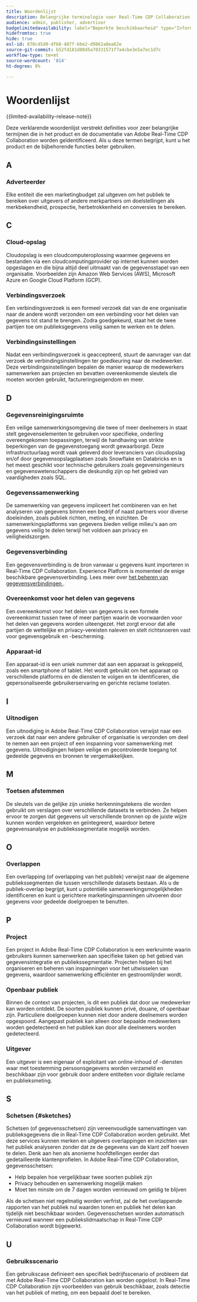 ```yaml
---
title: Woordenlijst
description: Belangrijke terminologie voor Real-Time CDP Collaboration begrijpen
audience: admin, publisher, advertiser
badgelimitedavailability: label="Beperkte beschikbaarheid" type="Informative" url="https://helpx.adobe.com/legal/product-descriptions/real-time-customer-data-platform-collaboration.html newtab=true"
hidefromtoc: true
hide: true
exl-id: 870c45d0-df68-487f-bbe2-d9862a8ea62e
source-git-commit: b52fd181d80d5a70331571f7a4cbe3e5a7ec1d7c
workflow-type: tm+mt
source-wordcount: '814'
ht-degree: 0%

---
```


# Woordenlijst

{{limited-availability-release-note}}

Deze verklarende woordenlijst verstrekt definities voor zeer belangrijke termijnen die in het product en de documentatie van Adobe Real-Time CDP Collaboration worden geïdentificeerd. Als u deze termen begrijpt, kunt u het product en de bijbehorende functies beter gebruiken.

## A

### Adverteerder

Elke entiteit die een marketingbudget zal uitgeven om het publiek te bereiken over uitgevers of andere merkpartners om doelstellingen als merkbekendheid, prospectie, herbetrokkenheid en conversies te bereiken.

## C

### Cloud-opslag

Cloudopslag is een cloudcomputeroplossing waarmee gegevens en bestanden via een cloudcomputingprovider op internet kunnen worden opgeslagen en die bijna altijd deel uitmaakt van de gegevensstapel van een organisatie. Voorbeelden zijn Amazon Web Services (AWS), Microsoft Azure en Google Cloud Platform (GCP).

### Verbindingsverzoek

Een verbindingsverzoek is een formeel verzoek dat van de ene organisatie naar de andere wordt verzonden om een verbinding voor het delen van gegevens tot stand te brengen. Zodra goedgekeurd, staat het de twee partijen toe om publieksgegevens veilig samen te werken en te delen.

### Verbindingsinstellingen

Nadat een verbindingsverzoek is geaccepteerd, stuurt de aanvrager van dat verzoek de verbindingsinstellingen ter goedkeuring naar de medewerker. Deze verbindingsinstellingen bepalen de manier waarop de medewerkers samenwerken aan projecten en bevatten overeenkomende sleutels die moeten worden gebruikt, factureringseigendom en meer.

<!--

### Crosswalk

An identity crosswalk is a tool used to connect different identifiers across datasets to enrich your audience data with additional attributes or dimensions. It creates a bridge between different data points, allowing for a more comprehensive and cohesive view of the data.

-->

## D

### Gegevensreinigingsruimte

Een veilige samenwerkingsomgeving die twee of meer deelnemers in staat stelt gegevenselementen te gebruiken voor specifieke, onderling overeengekomen toepassingen, terwijl de handhaving van strikte beperkingen van de gegevenstoegang wordt gewaarborgd. Deze infrastructuurlaag wordt vaak geleverd door leveranciers van cloudopslag en/of door gegevensopslagplaatsen zoals Snowflake en Databricks en is het meest geschikt voor technische gebruikers zoals gegevensingenieurs en gegevenswetenschappers die deskundig zijn op het gebied van vaardigheden zoals SQL.

### Gegevenssamenwerking

De samenwerking van gegevens impliceert het combineren van en het analyseren van gegevens binnen een bedrijf of naast partners voor diverse doeleinden, zoals publiek richten, meting, en inzichten. De samenwerkingsplatforms van gegevens bieden veilige milieu&#39;s aan om gegevens veilig te delen terwijl het voldoen aan privacy en veiligheidszorgen.

### Gegevensverbinding

Een gegevensverbinding is de bron vanwaar u gegevens kunt importeren in Real-Time CDP Collaboration. Experience Platform is momenteel de enige beschikbare gegevensverbinding. Lees meer over [ het beheren van gegevensverbindingen ](/help/guide/setup/manage-data-connection.md).

### Overeenkomst voor het delen van gegevens

Een overeenkomst voor het delen van gegevens is een formele overeenkomst tussen twee of meer partijen waarin de voorwaarden voor het delen van gegevens worden uiteengezet. Het zorgt ervoor dat alle partijen de wettelijke en privacy-vereisten naleven en stelt richtsnoeren vast voor gegevensgebruik en -bescherming.

### Apparaat-id

Een apparaat-id is een uniek nummer dat aan een apparaat is gekoppeld, zoals een smartphone of tablet. Het wordt gebruikt om het apparaat op verschillende platforms en de diensten te volgen en te identificeren, die gepersonaliseerde gebruikerservaring en gerichte reclame toelaten.

## I

### Uitnodigen

Een uitnodiging in Adobe Real-Time CDP Collaboration verwijst naar een verzoek dat naar een andere gebruiker of organisatie is verzonden om deel te nemen aan een project of een inspanning voor samenwerking met gegevens. Uitnodigingen helpen veilige en gecontroleerde toegang tot gedeelde gegevens en bronnen te vergemakkelijken.

<!--

## J

### Join key

In the context of identity crosswalks, a join key is a unique identifier used to match and link different identifiers across datasets, enabling the integration and unification of audience data from various sources. For example, a hashed email (HEM) can be a join key.

-->

## M

### Toetsen afstemmen

De sleutels van de gelijke zijn unieke herkenningstekens die worden gebruikt om verslagen over verschillende datasets te verbinden. Ze helpen ervoor te zorgen dat gegevens uit verschillende bronnen op de juiste wijze kunnen worden vergeleken en geïntegreerd, waardoor betere gegevensanalyse en publiekssegmentatie mogelijk worden.

## O

### Overlappen

Een overlapping (of overlapping van het publiek) verwijst naar de algemene publiekssegmenten die tussen verschillende datasets bestaan. Als u de publiek-overlap begrijpt, kunt u potentiële samenwerkingsmogelijkheden identificeren en kunt u gerichtere marketinginspanningen uitvoeren door gegevens voor gedeelde doelgroepen te benutten.

## P

### Project

Een project in Adobe Real-Time CDP Collaboration is een werkruimte waarin gebruikers kunnen samenwerken aan specifieke taken op het gebied van gegevensintegratie en publiekssegmentatie. Projecten helpen bij het organiseren en beheren van inspanningen voor het uitwisselen van gegevens, waardoor samenwerking efficiënter en gestroomlijnder wordt.

### Openbaar publiek

Binnen de context van projecten, is dit een publiek dat door uw medewerker kan worden ontdekt. De soorten publiek kunnen privé, douane, of openbaar zijn. Particuliere doelgroepen kunnen niet door andere deelnemers worden opgespoord. Aangepast publiek kan alleen door bepaalde medewerkers worden gedetecteerd en het publiek kan door alle deelnemers worden gedetecteerd.

### Uitgever

Een uitgever is een eigenaar of exploitant van online-inhoud of -diensten waar met toestemming persoonsgegevens worden verzameld en beschikbaar zijn voor gebruik door andere entiteiten voor digitale reclame en publieksmeting.

## S

### Schetsen {#sketches}

Schetsen (of gegevensschetsen) zijn vereenvoudigde samenvattingen van publieksgegevens die in Real-Time CDP Collaboration worden gebruikt. Met deze services kunnen merken en uitgevers overlappingen en inzichten van het publiek analyseren zonder dat ze de gegevens van de klant zelf hoeven te delen. Denk aan hen als anonieme hoofdtellingen eerder dan gedetailleerde klantenprofielen.
In Adobe Real-Time CDP Collaboration, gegevensschetsen:

* Help bepalen hoe vergelijkbaar twee soorten publiek zijn
* Privacy behouden en samenwerking mogelijk maken
* Moet ten minste om de 7 dagen worden vernieuwd om geldig te blijven

Als de schetsen niet regelmatig worden verfrist, zal de het overlappende rapporten van het publiek nul waarden tonen en publiek het delen kan tijdelijk niet beschikbaar worden. Gegevensschetsen worden automatisch vernieuwd wanneer een publiekslidmaatschap in Real-Time CDP Collaboration wordt bijgewerkt.

## U

### Gebruiksscenario

Een gebruikscase definieert een specifiek bedrijfsscenario of probleem dat met Adobe Real-Time CDP Collaboration kan worden opgelost. In Real-Time CDP Collaboration zijn voorbeelden van gebruik beschikbaar, zoals detectie van het publiek of meting, om een bepaald doel te bereiken.
